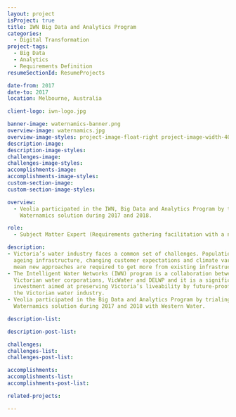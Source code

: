 ```yaml
---
layout: project
isProject: true
title: IWN Big Data and Analytics Program
categories:
  - Digital Transformation
project-tags:
  - Big Data
  - Analytics
  - Requirements Definition
resumeSectionId: ResumeProjects

date-from: 2017
date-to: 2017
location: Melbourne, Australia

client-logo: iwn-logo.jpg

banner-image: waternamics-banner.png
overview-image: waternamics.jpg
overview-image-styles: project-image-float-right project-image-width-40
description-image:
description-image-styles:
challenges-image:
challenges-image-styles:
accomplishments-image:
accomplishments-image-styles:
custom-section-image:
custom-section-image-styles:

overview:
  - Veolia participated in the IWN, Big Data and Analytics Program by trialing the
    Waternamics solution during 2017 and 2018.

role:
  - Subject Matter Expert (Requirements gathering facilitation with a number of Victorian Water Utilities)

description:
- Victoria’s water industry faces a common set of challenges. Population growth,
  ageing infrastructure, changing customer expectations and climate variability
  mean new approaches are required to get more from existing infrastructure.
- The Intelligent Water Networks (IWN) program is a collaboration between the
  Victorian water corporations, VicWater and DELWP and it is a significant
  investment aimed at preserving Victoria’s liveability by future-proofing
  the Victorian water industry.
- Veolia participated in the Big Data and Analytics Program by trialing the
  Waternamics solution during 2017 and 2018 with Western Water.

description-list:

description-post-list:

challenges:
challenges-list:    
challenges-post-list:    

accomplishments:
accomplishments-list:    
accomplishments-post-list:    

related-projects:

---
```

